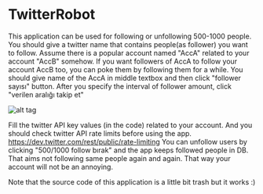 # TwitterRobot

This application can be used for following or unfollowing 500-1000 people. You should give a twitter name that contains people(as follower) you want to follow.
Assume there is a popular account named "AccA" related to your account "AccB" somehow. 
If you want followers of AccA to follow your account AccB too, you can poke them by following them for a while.
You should give name of the AccA in middle textbox and then click "follower sayısı" button.
After you specify the interval of follower amount, click "verilen aralığı takip et"

![alt tag](https://raw.githubusercontent.com/yilmazuur/TwitterRobot/master/twitterRobot.PNG)

Fill the twitter API key values (in the code) related to your account.
And you should check twitter API rate limits before using the app.
https://dev.twitter.com/rest/public/rate-limiting
You can unfollow users by clicking "500/1000 follow bırak" and the app keeps followed people in DB. That aims not following same people again and again. That way your account will not be an annoying.

Note that the source code of this application is a little bit trash but it works :)
